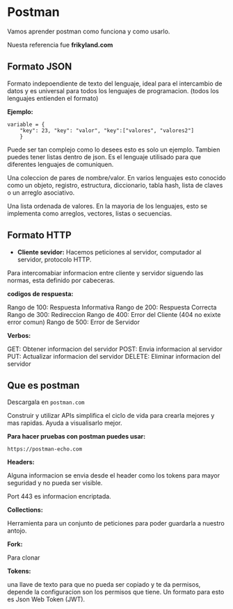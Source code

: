 # Postman

Vamos aprender postman como funciona y como usarlo.

Nuesta referencia fue __frikyland.com__

## Formato JSON

Formato indepoendiente de texto del lenguaje, ideal para el intercambio de datos y es universal para todos los lenguajes de programacion. (todos los lenguajes entienden el formato)

__Ejemplo:__

    variable = {
        "key": 23, "key": "valor", "key":["valores", "valores2"]
        }

Puede ser tan complejo como lo desees esto es solo un ejemplo. Tambien puedes tener listas dentro de json. Es el lenguaje utilisado para que diferentes lenguajes de comuniquen.

Una coleccion de pares de nombre/valor. En varios lenguajes esto conocido como un objeto, registro, estructura, diccionario, tabla hash, lista de claves o un arreglo asociativo.

Una lista ordenada de valores. En la mayoria de los lenguajes, esto se implementa como arreglos, vectores, listas o secuencias.

## Formato HTTP

- __Cliente sevidor:__ Hacemos peticiones al servidor, computador al servidor, protocolo HTTP.

Para intercomabiar informacion entre cliente y servidor siguendo las normas, esta definido por cabeceras.

__codigos de respuesta:__

Rango de 100: Respuesta Informativa
Rango de 200: Respuesta Correcta
Rango de 300: Redireccion
Rango de 400: Error del Cliente (404 no exixte error comun)
Rango de 500: Error de Servidor

__Verbos:__

GET: Obtener informacion del servidor
POST: Envia informacion al servidor
PUT: Actualizar informacion del servidor
DELETE: Eliminar informacion del servidor

## Que es postman

Descargala en `postman.com`

Construir y utilizar APIs simplifica el ciclo de vida para crearla mejores y mas rapidas. Ayuda a visualisarlo mejor.

__Para hacer pruebas con postman puedes usar:__

    https://postman-echo.com

__Headers:__

Alguna informacion se envia desde el header como los tokens para mayor seguridad y no pueda ser visible.

Port 443 es informacion encriptada.

__Collections:__

Herramienta para un conjunto de peticiones para poder guardarla a nuestro antojo.

__Fork:__

Para clonar

__Tokens:__

una llave de texto para que no pueda ser copiado y te da permisos, depende la configuracion son los permisos que tiene. Un formato para esto es Json Web Token (JWT).

